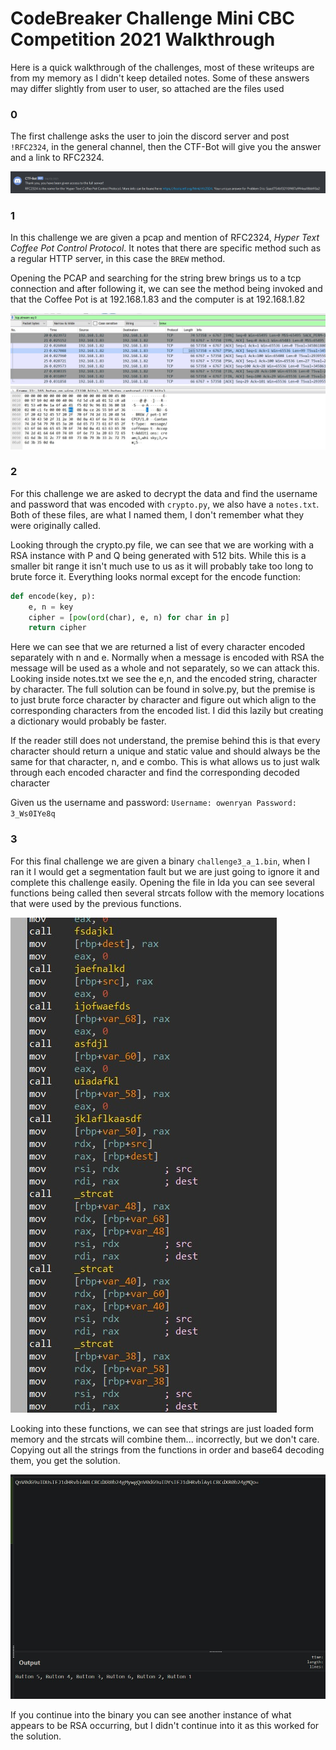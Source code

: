# CodeBreaker Challenge Mini CBC Competition 2021 Walkthrough

Here is a quick walkthrough of the challenges, most of these writeups are from my memory as I didn't keep detailed notes. Some of these answers may differ slightly from user to user, so attached are the files used 

### 0

The first challenge asks the user to join the discord server and post `!RFC2324`, in the general channel, then the CTF-Bot will give you the answer and a link to RFC2324.

![discord](images/discord.jpg)

### 1

In this challenge we are given a pcap and mention of RFC2324, *Hyper Text Coffee Pot Control Protocol*. It notes that there are specific method such as a regular HTTP server, in this case the `BREW` method.

Opening the PCAP and searching for the string brew brings us to a tcp connection and after following it, we can see the method being invoked and that the Coffee Pot is at 192.168.1.83 and the computer is at 192.168.1.82

![coffee](images/coffee.jpg)

### 2

For this challenge we are asked to decrypt the data and find the username and password that was encoded with `crypto.py`, we also have a `notes.txt`. Both of these files, are what I named them, I don't remember what they were originally called.

Looking through the crypto.py file, we can see that we are working with a RSA instance with P and Q being generated with 512 bits. While this is a smaller bit range it isn't much use to us as it will probably take too long to brute force it. Everything looks normal except for the encode function:

```python
def encode(key, p):
    e, n = key
    cipher = [pow(ord(char), e, n) for char in p]
    return cipher
```

Here we can see that we are returned a list of every character encoded separately with n and e. Normally when a message is encoded with RSA the message will be used as a whole and not separately, so we can attack this. Looking inside notes.txt we see the e,n, and the encoded string, character by character. The full solution can be found in solve.py, but the premise is to just brute force character by character and figure out which align to the corresponding characters from the encoded list. I did this lazily but creating a dictionary would probably be faster. 

If the reader still does not understand, the premise behind this is that every character should return a unique and static value and should always be the same for that character, n, and e combo. This is what allows us to just walk through each encoded character and find the corresponding decoded character 

Given us the username and password: `Username: owenryan Password: 3_Ws0IYe8q`

### 3

For this final challenge we are given a binary `challenge3_a_1.bin`, when I ran it I would get a segmentation fault but we are just going to ignore it and complete this challenge easily. Opening the file in Ida you can see several functions being called then several strcats follow with the memory locations that were used by the previous functions.

![ida](images/ida.jpg)

Looking into these functions, we can see that strings are just loaded form memory and the strcats will combine them... incorrectly, but we don't care. Copying out all the strings from the functions in order and base64 decoding them, you get the solution.

![base64](images/base64.jpg)

If you continue into the binary you can see another instance of what appears to be RSA occurring, but I didn't continue into it as this worked for the solution.